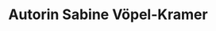 ---
title: "Autorin Sabine Vöpel-Kramer"
url: /braunfels/autorin-sabine-voepel-kramer/
shop: Bücher
---